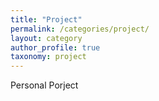 ```yaml
---
title: "Project"
permalink: /categories/project/
layout: category
author_profile: true
taxonomy: project
---
```


Personal Porject